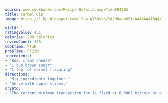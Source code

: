 ```yaml
---
source: www.cookbooks.com/Recipe-Details.aspx?id=804205
title: Carmel Dip
image: https://1.bp.blogspot.com/-f-w_qY3Osto/YA2H0aap8SI/AAAAAAAABg4/17myAO5s9b8JksYvWDXpYkaDlcY0g6k_gCLcBGAsYHQ/s296/3.png

yield: 1
ratingValue: 4.1
calories: 289 calories
reviewCount: 108
cookTime: PT1H
prepTime: PT23M
ingredients:
- "8oz. cream cheese"
- "1 cup brown sugar"
- "1 tsp. of carmel flavoring"
directions:
- "Mix ingredients together."
- "Serve with apple slices."
crypto:
- "The current minimum transaction fee is fixed at 0.0001 bitcoin or a tenth of a millibitcoin per kilobyte, recently decreased from one millibitcoin."
---
```

